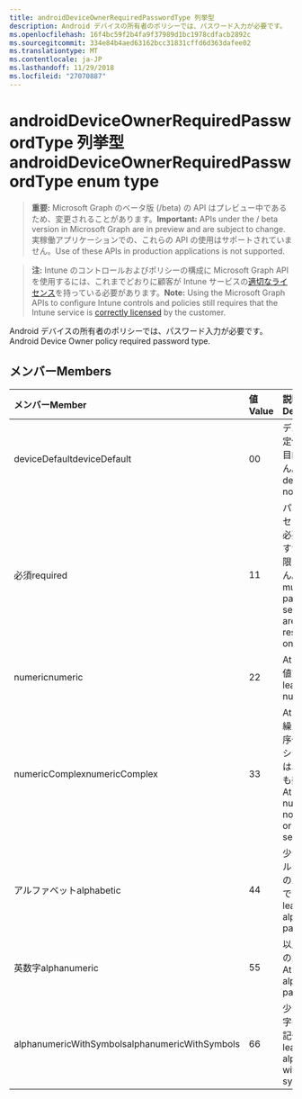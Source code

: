 ```yaml
---
title: androidDeviceOwnerRequiredPasswordType 列挙型
description: Android デバイスの所有者のポリシーでは、パスワード入力が必要です。
ms.openlocfilehash: 16f4bc59f2b4fa9f37989d1bc1978cdfacb2892c
ms.sourcegitcommit: 334e84b4aed63162bcc31831cffd6d363dafee02
ms.translationtype: MT
ms.contentlocale: ja-JP
ms.lasthandoff: 11/29/2018
ms.locfileid: "27070887"
---
```

# <a name="androiddeviceownerrequiredpasswordtype-enum-type"></a><span data-ttu-id="1e97c-103">androidDeviceOwnerRequiredPasswordType 列挙型</span><span class="sxs-lookup"><span data-stu-id="1e97c-103">androidDeviceOwnerRequiredPasswordType enum type</span></span>

> <span data-ttu-id="1e97c-104">**重要:** Microsoft Graph のベータ版 (/beta) の API はプレビュー中であるため、変更されることがあります。</span><span class="sxs-lookup"><span data-stu-id="1e97c-104">**Important:** APIs under the / beta version in Microsoft Graph are in preview and are subject to change.</span></span> <span data-ttu-id="1e97c-105">実稼働アプリケーションでの、これらの API の使用はサポートされていません。</span><span class="sxs-lookup"><span data-stu-id="1e97c-105">Use of these APIs in production applications is not supported.</span></span>

> <span data-ttu-id="1e97c-106">**注:** Intune のコントロールおよびポリシーの構成に Microsoft Graph API を使用するには、これまでどおりに顧客が Intune サービスの[適切なライセンス](https://go.microsoft.com/fwlink/?linkid=839381)を持っている必要があります。</span><span class="sxs-lookup"><span data-stu-id="1e97c-106">**Note:** Using the Microsoft Graph APIs to configure Intune controls and policies still requires that the Intune service is [correctly licensed](https://go.microsoft.com/fwlink/?linkid=839381) by the customer.</span></span>

<span data-ttu-id="1e97c-107">Android デバイスの所有者のポリシーでは、パスワード入力が必要です。</span><span class="sxs-lookup"><span data-stu-id="1e97c-107">Android Device Owner policy required password type.</span></span>
## <a name="members"></a><span data-ttu-id="1e97c-108">メンバー</span><span class="sxs-lookup"><span data-stu-id="1e97c-108">Members</span></span>
|<span data-ttu-id="1e97c-109">メンバー</span><span class="sxs-lookup"><span data-stu-id="1e97c-109">Member</span></span>|<span data-ttu-id="1e97c-110">値</span><span class="sxs-lookup"><span data-stu-id="1e97c-110">Value</span></span>|<span data-ttu-id="1e97c-111">説明</span><span class="sxs-lookup"><span data-stu-id="1e97c-111">Description</span></span>|
|:---|:---|:---|
|<span data-ttu-id="1e97c-112">deviceDefault</span><span class="sxs-lookup"><span data-stu-id="1e97c-112">deviceDefault</span></span>|<span data-ttu-id="1e97c-113">0</span><span class="sxs-lookup"><span data-stu-id="1e97c-113">0</span></span>|<span data-ttu-id="1e97c-114">デバイスの既定値でことを目的しません。</span><span class="sxs-lookup"><span data-stu-id="1e97c-114">Device default value, no intent.</span></span>|
|<span data-ttu-id="1e97c-115">必須</span><span class="sxs-lookup"><span data-stu-id="1e97c-115">required</span></span>|<span data-ttu-id="1e97c-116">1</span><span class="sxs-lookup"><span data-stu-id="1e97c-116">1</span></span>|<span data-ttu-id="1e97c-117">パスワードのセットでは、必要がありますが、型に制限はありません。</span><span class="sxs-lookup"><span data-stu-id="1e97c-117">There must be a password set, but there are no restrictions on type.</span></span>|
|<span data-ttu-id="1e97c-118">numeric</span><span class="sxs-lookup"><span data-stu-id="1e97c-118">numeric</span></span>|<span data-ttu-id="1e97c-119">2</span><span class="sxs-lookup"><span data-stu-id="1e97c-119">2</span></span>|<span data-ttu-id="1e97c-120">At は最低の数値です。</span><span class="sxs-lookup"><span data-stu-id="1e97c-120">At least numeric.</span></span>|
|<span data-ttu-id="1e97c-121">numericComplex</span><span class="sxs-lookup"><span data-stu-id="1e97c-121">numericComplex</span></span>|<span data-ttu-id="1e97c-122">3</span><span class="sxs-lookup"><span data-stu-id="1e97c-122">3</span></span>|<span data-ttu-id="1e97c-123">At なしまたは繰り返しの順序付けられたシーケンスでは、少なくとも数値です。</span><span class="sxs-lookup"><span data-stu-id="1e97c-123">At least numeric with no repeating or ordered sequences.</span></span>|
|<span data-ttu-id="1e97c-124">アルファベット</span><span class="sxs-lookup"><span data-stu-id="1e97c-124">alphabetic</span></span>|<span data-ttu-id="1e97c-125">4</span><span class="sxs-lookup"><span data-stu-id="1e97c-125">4</span></span>|<span data-ttu-id="1e97c-126">少なくともアルファベットのパスワードです。</span><span class="sxs-lookup"><span data-stu-id="1e97c-126">At least alphabetic password.</span></span>|
|<span data-ttu-id="1e97c-127">英数字</span><span class="sxs-lookup"><span data-stu-id="1e97c-127">alphanumeric</span></span>|<span data-ttu-id="1e97c-128">5</span><span class="sxs-lookup"><span data-stu-id="1e97c-128">5</span></span>|<span data-ttu-id="1e97c-129">以上の英数字のパスワード</span><span class="sxs-lookup"><span data-stu-id="1e97c-129">At least alphanumeric password</span></span>|
|<span data-ttu-id="1e97c-130">alphanumericWithSymbols</span><span class="sxs-lookup"><span data-stu-id="1e97c-130">alphanumericWithSymbols</span></span>|<span data-ttu-id="1e97c-131">6</span><span class="sxs-lookup"><span data-stu-id="1e97c-131">6</span></span>|<span data-ttu-id="1e97c-132">少なくとも文字の英数字の記号です。</span><span class="sxs-lookup"><span data-stu-id="1e97c-132">At least alphanumeric with symbols.</span></span>|





